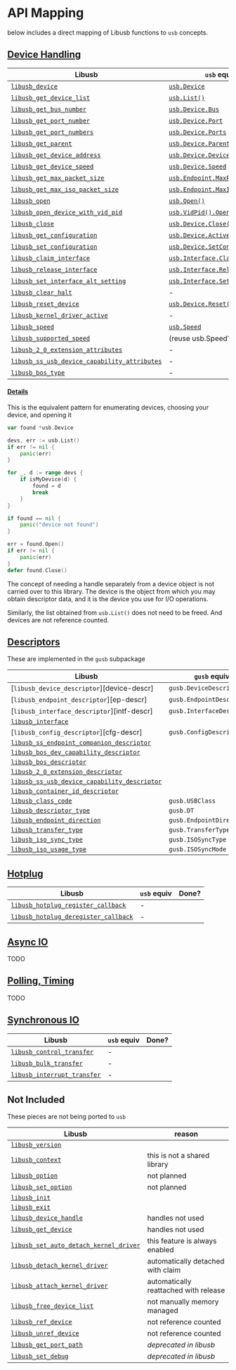 API Mapping
============

below includes a direct mapping of Libusb functions to `usb` concepts.

## [Device Handling](http://libusb.sourceforge.net/api-1.0/group__libusb__dev.html)

| Libusb | `usb` equiv | Done? |
|--------|-------------|-------|
| [`libusb_device`](http://libusb.sourceforge.net/api-1.0/group__libusb__dev.html#ga77eedd00d01eb7569b880e861a971c2b) | [`usb.Device`][usb-device] | ✔|
| [`libusb_get_device_list`](http://libusb.sourceforge.net/api-1.0/group__libusb__dev.html#gac0fe4b65914c5ed036e6cbec61cb0b97) | [`usb.List()`](https://godoc.org/github.com/pzl/usb#List) | ✔|
| [`libusb_get_bus_number`](http://libusb.sourceforge.net/api-1.0/group__libusb__dev.html#gaf2718609d50c8ded2704e4051b3d2925) | [`usb.Device.Bus`][usb-device] | ✔|
| [`libusb_get_port_number`](http://libusb.sourceforge.net/api-1.0/group__libusb__dev.html#ga14879a0ea7daccdcddb68852d86c00c4) | [`usb.Device.Port`][usb-device] | ✔|
| [`libusb_get_port_numbers`](http://libusb.sourceforge.net/api-1.0/group__libusb__dev.html#gaa4b7b2b50a9ce2aa396b0af2b979544d) | [`usb.Device.Ports`][usb-device] | ✔|
| [`libusb_get_parent`](http://libusb.sourceforge.net/api-1.0/group__libusb__dev.html#ga97bb4dfff6bbb897ed9dfd6fa1a1deed) | [`usb.Device.Parent`][usb-device] | ✔|
| [`libusb_get_device_address`](http://libusb.sourceforge.net/api-1.0/group__libusb__dev.html#gab6d4e39ac483ebaeb108f2954715305d) | [`usb.Device.Device`][usb-device] | ✔|
| [`libusb_get_device_speed`](http://libusb.sourceforge.net/api-1.0/group__libusb__dev.html#ga58c4e448ecd5cd4782f2b896ec40b22b) | [`usb.Device.Speed`][usb-device] | ✔|
| [`libusb_get_max_packet_size`](http://libusb.sourceforge.net/api-1.0/group__libusb__dev.html#gac81968047e262409e78f3fe24321b604) | [`usb.Endpoint.MaxPacketSize`][usb-ep] | ✔|
| [`libusb_get_max_iso_packet_size`](http://libusb.sourceforge.net/api-1.0/group__libusb__dev.html#gaec10b71c7209760db55ee0f8768bb4f0) | [`usb.Endpoint.MaxISOPacketSize`][usb-ep] | ✔|
| [`libusb_open`](http://libusb.sourceforge.net/api-1.0/group__libusb__dev.html#ga3f184a8be4488a767b2e0ae07e76d1b0) | [`usb.Open()`](https://godoc.org/github.com/pzl/usb#Open) | ✔|
| [`libusb_open_device_with_vid_pid`](http://libusb.sourceforge.net/api-1.0/group__libusb__dev.html#ga11ba48adb896b1492bbd3d0bf7e0f665) | [`usb.VidPid().Open()`](https://godoc.org/github.com/pzl/usb#VidPid) | ✔|
| [`libusb_close`](http://libusb.sourceforge.net/api-1.0/group__libusb__dev.html#ga779bc4f1316bdb0ac383bddbd538620e) | [`usb.Device.Close()`](https://godoc.org/github.com/pzl/usb#Device.Close) | ✔|
| [`libusb_get_configuration`](http://libusb.sourceforge.net/api-1.0/group__libusb__dev.html#gae921014b888b105471a31d54c77c1c4d) | [`usb.Device.ActiveConfig`][usb-device] | ✔|
| [`libusb_set_configuration`](http://libusb.sourceforge.net/api-1.0/group__libusb__dev.html#ga785ddea63a2b9bcb879a614ca4867bed) | [`usb.Device.SetConfiguration()`](https://godoc.org/github.com/pzl/usb#Device.SetConfiguration) | ✔|
| [`libusb_claim_interface`](http://libusb.sourceforge.net/api-1.0/group__libusb__dev.html#gaee5076addf5de77c7962138397fd5b1a) | [`usb.Interface.Claim()`](https://godoc.org/github.com/pzl/usb#Interface.Claim) | ✔|
| [`libusb_release_interface`](http://libusb.sourceforge.net/api-1.0/group__libusb__dev.html#ga49b5cb0d894f6807cd1693ef29aecbfa) | [`usb.Interface.Release()`](https://godoc.org/github.com/pzl/usb#Interface.Release) | ✔|
| [`libusb_set_interface_alt_setting`](http://libusb.sourceforge.net/api-1.0/group__libusb__dev.html#ga4858ad4f0f58fd1dc0afaead1fe6479a) | [`usb.Interface.SetAlt()`](https://godoc.org/github.com/pzl/usb#Interface.SetAlt) | ✔|
| [`libusb_clear_halt`](http://libusb.sourceforge.net/api-1.0/group__libusb__dev.html#gab794bbc0b055d140f186f5a4d39c0891) | - | |
| [`libusb_reset_device`](http://libusb.sourceforge.net/api-1.0/group__libusb__dev.html#gafee9c4638f1713ca5faa867948878111) | [`usb.Device.Reset()`](https://godoc.org/github.com/pzl/usb#Device.Reset) | ✔|
| [`libusb_kernel_driver_active`](http://libusb.sourceforge.net/api-1.0/group__libusb__dev.html#ga1cabd4660a274f715eeb82de112e0779) | - | |
| [`libusb_speed`](http://libusb.sourceforge.net/api-1.0/group__libusb__dev.html#ga2959abf1184f87b2ce06fe90db6ce614) | [`usb.Speed`](https://godoc.org/github.com/pzl/usb#Speed) | ✔|
| [`libusb_supported_speed`](http://libusb.sourceforge.net/api-1.0/group__libusb__dev.html#ga1454797ecc0de4d084c1619c420014f6) | (reuse usb.Speed?) | |
| [`libusb_2_0_extension_attributes`](http://libusb.sourceforge.net/api-1.0/group__libusb__dev.html#gacb8cfa928bffdd0066a3dd2e6aba0558) | - ||
| [`libusb_ss_usb_device_capability_attributes`](http://libusb.sourceforge.net/api-1.0/group__libusb__dev.html#gaad5a5399176a35a64164dafad7fe4fcd) | - ||
| [`libusb_bos_type`](http://libusb.sourceforge.net/api-1.0/group__libusb__dev.html#ga6ccabbf3b3728ae69608ba83bba4e64c) | - ||


#### [Details](http://libusb.sourceforge.net/api-1.0/group__libusb__dev.html#details)

This is the equivalent pattern for enumerating devices, choosing your device, and opening it

```go
var found *usb.Device

devs, err := usb.List()
if err != nil {
    panic(err)
}

for _, d := range devs {
    if isMyDevice(d) {
        found = d
        break
    }
}

if found == nil {
    panic("device not found")
}

err = found.Open()
if err != nil {
    panic(err)
}
defer found.Close()
```


The concept of needing a handle separately from a device object is not carried over to this library. The device is the object from which you may obtain descriptor data, and it is the device you use for I/O operations.

Similarly, the list obtained from `usb.List()` does not need to be freed. And devices are not reference counted.


## [Descriptors](http://libusb.sourceforge.net/api-1.0/group__libusb__desc.html)

These are implemented in the `gusb` subpackage

| Libusb | `gusb` equiv | Done? |
|--------|--------------|-------|
| [`libusb_device_descriptor`][device-descr] | `gusb.DeviceDescriptor` | |
| [`libusb_endpoint_descriptor`][ep-descr] | `gusb.EndpointDescriptor` | |
| [`libusb_interface_descriptor`][intf-descr] | `gusb.InterfaceDescriptor` | |
| [`libusb_interface`]() |  | |
| [`libusb_config_descriptor`][cfg-descr] | `gusb.ConfigDescriptor` | |
| [`libusb_ss_endpoint_companion_descriptor`]() |  | |
| [`libusb_bos_dev_capability_descriptor`]() |  | |
| [`libusb_bos_descriptor`]() |  | |
| [`libusb_2_0_extension_descriptor`]() |  | |
| [`libusb_ss_usb_device_capability_descriptor`]() | | |
| [`libusb_container_id_descriptor`]() | | |
| [`libusb_class_code`]() | `gusb.USBClass` | |
| [`libusb_descriptor_type`]() | `gusb.DT` | |
| [`libusb_endpoint_direction`]() | `gusb.EndpointDirection` | |
| [`libusb_transfer_type`]() | `gusb.TransferType` | |
| [`libusb_iso_sync_type`]() | `gusb.ISOSyncType` | |
| [`libusb_iso_usage_type`]() | `gusb.ISOSyncMode` | |

## [Hotplug](http://libusb.sourceforge.net/api-1.0/group__libusb__hotplug.html)

| Libusb | `usb` equiv | Done? |
|--------|-------------|-------|
| [`libusb_hotplug_register_callback`](http://libusb.sourceforge.net/api-1.0/group__libusb__hotplug.html#ga00e0c69ddf1fb1b6774dc918192e8dc7) | - ||
| [`libusb_hotplug_deregister_callback`](http://libusb.sourceforge.net/api-1.0/group__libusb__hotplug.html#ga8110f57eab2064375934f1449b2602bc) | - ||


## [Async IO](http://libusb.sourceforge.net/api-1.0/group__libusb__asyncio.html)
TODO

## [Polling, Timing](http://libusb.sourceforge.net/api-1.0/group__libusb__poll.html)
TODO

## [Synchronous IO](http://libusb.sourceforge.net/api-1.0/group__libusb__syncio.html)

| Libusb | `usb` equiv | Done? |
|--------|-------------|-------|
| [`libusb_control_transfer`](http://libusb.sourceforge.net/api-1.0/group__libusb__syncio.html#gadb11f7a761bd12fc77a07f4568d56f38) | - ||
| [`libusb_bulk_transfer`](http://libusb.sourceforge.net/api-1.0/group__libusb__syncio.html#gab8ae853ab492c22d707241dc26c8a805) | - ||
| [`libusb_interrupt_transfer`](http://libusb.sourceforge.net/api-1.0/group__libusb__syncio.html#gac412bda21b7ecf57e4c76877d78e6486) | - ||



## Not Included

These pieces are not being ported to `usb`

| Libusb | reason |
|--------|--------|
| [`libusb_version`](http://libusb.sourceforge.net/api-1.0/structlibusb__version.html) | 
| [`libusb_context`](http://libusb.sourceforge.net/api-1.0/group__libusb__lib.html#ga4ec088aa7b79c4a9599e39bf36a72833) | this is not a shared library
| [`libusb_option`](http://libusb.sourceforge.net/api-1.0/group__libusb__lib.html#ga07d4ec54cf575d672ba94c72b3c0de7c) | not planned
| [`libusb_set_option`](http://libusb.sourceforge.net/api-1.0/group__libusb__lib.html#gaf6ce5db28dac96b1680877a123da4fa8) | not planned
| [`libusb_init`](http://libusb.sourceforge.net/api-1.0/group__libusb__lib.html#ga9517c37281bba0b51cc62eba728be48b) |
| [`libusb_exit`](http://libusb.sourceforge.net/api-1.0/group__libusb__lib.html#ga86532f222d4f1332a5f8f5eef9a92da9) |
| [`libusb_device_handle`](http://libusb.sourceforge.net/api-1.0/group__libusb__dev.html#ga7df95821d20d27b5597f1d783749d6a4) | handles not used
| [`libusb_get_device`](http://libusb.sourceforge.net/api-1.0/group__libusb__dev.html#gafe70b8a797893d4d16985980acec956a) | handles not used
| [`libusb_set_auto_detach_kernel_driver`](http://libusb.sourceforge.net/api-1.0/group__libusb__dev.html#gac35b26fef01271eba65c60b2b3ce1cbf) | this feature is always enabled
| [`libusb_detach_kernel_driver`](http://libusb.sourceforge.net/api-1.0/group__libusb__dev.html#ga5e0cc1d666097e915748593effdc634a) | automatically detached with claim
| [`libusb_attach_kernel_driver`](http://libusb.sourceforge.net/api-1.0/group__libusb__dev.html#gadeba36e900db663c0b7cf1b164a20d02) | automatically reattached with release
| [`libusb_free_device_list`](http://libusb.sourceforge.net/api-1.0/group__libusb__dev.html#gad3b8561d064bb3e1b8851ddeed3cd7d6) | not manually memory managed
| [`libusb_ref_device`](http://libusb.sourceforge.net/api-1.0/group__libusb__dev.html#gaabaa4193adcabba1789cc1165ac41a03) | not reference counted
| [`libusb_unref_device`](http://libusb.sourceforge.net/api-1.0/group__libusb__dev.html#ga3cc62e6a191b7a9f213e62b81ec30f4d) | not reference counted
| [`libusb_get_port_path`](http://libusb.sourceforge.net/api-1.0/group__libusb__dev.html#ga9d392b8dff7abf5e475c72fd071c3c34) | _deprecated in libusb_
| [`libusb_set_debug`](http://libusb.sourceforge.net/api-1.0/group__libusb__lib.html#ga5f8376b7a863a5a8d5b8824feb8a427a) | _deprecated in libusb_



<!-- Biblio -->

[usb-device]: https://godoc.org/github.com/pzl/usb#Device
[usb-ep]: https://godoc.org/github.com/pzl/usb#Endpoint
